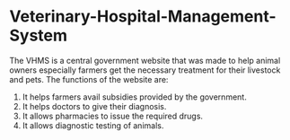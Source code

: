 # Veterinary-Hospital-Management-System
The VHMS is a central government website that was made to help animal owners especially farmers get the necessary treatment for their livestock and pets. 
The functions of the website are:
1. It helps farmers avail subsidies provided by the government.  
2. It helps doctors to give their diagnosis.  
3. It allows pharmacies to issue the required drugs. 
4. It allows diagnostic testing of animals.
